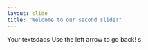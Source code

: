 ```yaml
---
layout: slide
title: "Welcome to our second slide!"
---
```

Your textsdads
Use the left arrow to go back!
s
